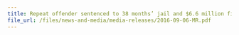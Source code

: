 ```yaml
---
title: Repeat offender sentenced to 38 months’ jail and $6.6 million fine for dealing with duty-unpaid cigarettes 
file_url: /files/news-and-media/media-releases/2016-09-06-MR.pdf
---
```

